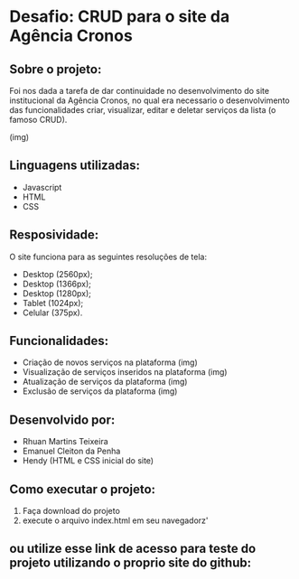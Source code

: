 
# Desafio: CRUD para o site da Agência Cronos


## Sobre o projeto:
Foi nos dada a tarefa de dar continuidade no desenvolvimento do site institucional da Agência Cronos, no qual era necessario o desenvolvimento das funcionalidades criar, visualizar, editar e deletar serviços da lista (o famoso CRUD).

(img)

## Linguagens utilizadas:
- Javascript
- HTML
- CSS

## Resposividade:
 O site funciona para as seguintes resoluções de tela:
 - Desktop (2560px);
 - Desktop (1366px);
 - Desktop (1280px);
 - Tablet (1024px);
 - Celular (375px).

## Funcionalidades: 
- Criação de novos serviços na plataforma
(img)
- Visualização de serviços inseridos na plataforma
(img)
- Atualização de serviços da plataforma
(img)
- Exclusão de serviços da plataforma
(img)

## Desenvolvido por:
- Rhuan Martins Teixeira
- Emanuel Cleiton da Penha
- Hendy (HTML e CSS inicial do site)

## Como executar o projeto:
1. Faça download do projeto
2. execute o arquivo index.html em seu navegadorz'

## ou utilize esse link de acesso para teste do projeto utilizando o proprio site do github: